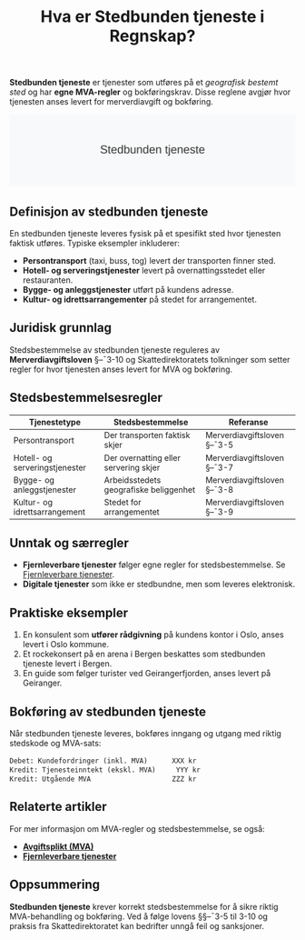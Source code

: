 ﻿---
title: "Hva er Stedbunden tjeneste i Regnskap?"
seoTitle: "Stedbunden tjeneste | Regler for MVA og bokføring"
description: "Stedbunden tjeneste er tjenester som utføres på et geografisk bestemt sted og har egne regler for stedsbestemmelse av MVA og bokføring. Lær hvordan ulike tjenestetyper avgjør hvor tjenesten anses levert og hvilke satser som gjelder."
summary: "Stedbunden tjeneste er tjenester levert på et bestemt sted, med egne MVA-regler for stedsbestemmelse og bokføring."
---

**Stedbunden tjeneste** er tjenester som utføres på et *geografisk bestemt sted* og har **egne MVA-regler** og bokføringskrav. Disse reglene avgjør hvor tjenesten anses levert for merverdiavgift og bokføring.

![Illustrasjon av stedbunden tjeneste og stedsbestemmelsesregler](hva-er-stedbunden-tjeneste-image.svg)

## Definisjon av stedbunden tjeneste

En stedbunden tjeneste leveres fysisk på et spesifikt sted hvor tjenesten faktisk utføres. Typiske eksempler inkluderer:

* **Persontransport** (taxi, buss, tog) levert der transporten finner sted.
* **Hotell- og serveringstjenester** levert på overnattingsstedet eller restauranten.
* **Bygge- og anleggstjenester** utført på kundens adresse.
* **Kultur- og idrettsarrangementer** på stedet for arrangementet.

## Juridisk grunnlag

Stedsbestemmelse av stedbunden tjeneste reguleres av **Merverdiavgiftsloven** §–¯3-10 og Skattedirektoratets tolkninger som setter regler for hvor tjenesten anses levert for MVA og bokføring.

## Stedsbestemmelsesregler

| Tjenestetype               | Stedsbestemmelse                        | Referanse                           |
|----------------------------|-----------------------------------------|-------------------------------------|
| Persontransport            | Der transporten faktisk skjer           | Merverdiavgiftsloven §–¯3-5          |
| Hotell- og serveringstjenester | Der overnatting eller servering skjer | Merverdiavgiftsloven §–¯3-7          |
| Bygge- og anleggstjenester | Arbeidsstedets geografiske beliggenhet  | Merverdiavgiftsloven §–¯3-8          |
| Kultur- og idrettsarrangement | Stedet for arrangementet               | Merverdiavgiftsloven §–¯3-9          |

## Unntak og særregler

* **Fjernleverbare tjenester** følger egne regler for stedsbestemmelse. Se [Fjernleverbare tjenester](/blogs/regnskap/hva-er-fjernleverbare-tjenester "Hva er Fjernleverbare Tjenester i Regnskap? MVA-regler og Bokføring").
* **Digitale tjenester** som ikke er stedbundne, men som leveres elektronisk.

## Praktiske eksempler

1. En konsulent som **utfører rådgivning** på kundens kontor i Oslo, anses levert i Oslo kommune.
2. Et rockekonsert på en arena i Bergen beskattes som stedbunden tjeneste levert i Bergen.
3. En guide som følger turister ved Geirangerfjorden, anses levert på Geiranger.

## Bokføring av stedbunden tjeneste

Når stedbunden tjeneste leveres, bokføres inngang og utgang med riktig stedskode og MVA-sats:

```plaintext
Debet: Kundefordringer (inkl. MVA)      XXX kr
Kredit: Tjenesteinntekt (ekskl. MVA)     YYY kr
Kredit: Utgående MVA                    ZZZ kr
```

## Relaterte artikler

For mer informasjon om MVA-regler og stedsbestemmelse, se også:

* **[Avgiftsplikt (MVA)](/blogs/regnskap/hva-er-avgiftsplikt-mva "Hva er Avgiftsplikt (MVA)? En Komplett Guide til Merverdiavgift")**
* **[Fjernleverbare tjenester](/blogs/regnskap/hva-er-fjernleverbare-tjenester "Hva er Fjernleverbare Tjenester i Regnskap? MVA-regler og Bokføring")**

## Oppsummering

**Stedbunden tjeneste** krever korrekt stedsbestemmelse for å sikre riktig MVA-behandling og bokføring. Ved å følge lovens §§–¯3-5 til 3-10 og praksis fra Skattedirektoratet kan bedrifter unngå feil og sanksjoner.










